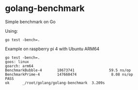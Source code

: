 # golang-benchmark

Simple benchmark on Go

Using:

```
go test -bench=.

```
Example on raspberry pi 4 with Ubuntu ARM64
```
go test -bench=.
goos: linux
goarch: arm64
BenchmarkBubble-4       18673741                59.5 ns/op
BenchmarkPrime-4        147660474                8.08 ns/op
PASS
ok      _/root/golang/golang-benchmark  3.209s
```